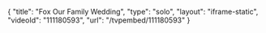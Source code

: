 {
    "title": "Fox Our Family Wedding",
    "type": "solo",
    "layout": "iframe-static",
    "videoId": "111180593",
    "url": "\/tvpembed\/111180593"
}